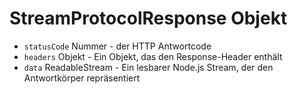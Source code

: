 # StreamProtocolResponse Objekt

* `statusCode` Nummer - der HTTP Antwortcode
* `headers` Objekt - Ein Objekt, das den Response-Header enthält
* `data` ReadableStream - Ein lesbarer Node.js Stream, der den Antwortkörper repräsentiert